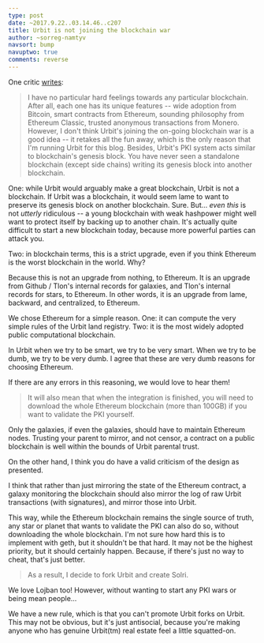 ```yaml
---
type: post
date: ~2017.9.22..03.14.46..c207
title: Urbit is not joining the blockchain war
author: ~sorreg-namtyv
navsort: bump
navuptwo: true
comments: reverse
---
```


One critic [writes](https://zod.that.world/classic/6-migrate-solri/):

> I have no particular hard feelings towards any particular blockchain. After all, each one has its unique features -- wide adoption from Bitcoin, smart contracts from Ethereum, sounding philosophy from Ethereum Classic, trusted anonymous transactions from Monero. However, I don't think Urbit's joining the on-going blockchain war is a good idea -- it retakes all the fun away, which is the only reason that I'm running Urbit for this blog. Besides, Urbit's PKI system acts similar to blockchain's genesis block. You have never seen a standalone blockchain (except side chains) writing its genesis block into another blockchain.

One: while Urbit would arguably make a great blockchain, Urbit is not a blockchain.  If Urbit was a blockchain, it would seem lame to want to preserve its genesis block on another blockchain.  Sure.  But... *even this* is not *utterly* ridiculous -- a young blockchain with weak hashpower might well want to protect itself by backing up to another chain.  It's actually quite difficult to start a new blockchain today, because more powerful parties can attack you.

Two: in blockchain terms, this is a strict upgrade, even if you think Ethereum is the worst blockchain in the world.  Why?

Because this is not an upgrade from nothing, to Ethereum.  It is an upgrade from Github / Tlon's internal records for galaxies, and Tlon's internal records for stars, to Ethereum.  In other words, it is an upgrade from lame, backward, and centralized, to Ethereum.

We chose Ethereum for a simple reason.  One: it can compute the very simple rules of the Urbit land registry.  Two: it is the most widely adopted public computational blockchain.

In Urbit when we try to be smart, we try to be very smart.  When we try to be dumb, we try to be very dumb.  I agree that these are very dumb reasons for choosing Ethereum.

If there are any errors in this reasoning, we would love to hear them!

> It will also mean that when the integration is finished, you will need to download the whole Ethereum blockchain (more than 100GB) if you want to validate the PKI yourself.

Only the galaxies, if even the galaxies, should have to maintain Ethereum nodes.  Trusting your parent to mirror, and not censor, a contract on a public blockchain is well within the bounds of Urbit parental trust.

On the other hand, I think you do have a valid criticism of the design as presented.  

I think that rather than just mirroring the state of the Ethereum contract, a galaxy monitoring the blockchain should also mirror the log of raw Urbit transactions (with signatures), and mirror those into Urbit.

This way, while the Ethereum blockchain remains the single source of truth, any star or planet that wants to validate the PKI can also do so, without downloading the whole blockchain.  I'm not sure how hard this is to implement with geth, but it shouldn't be that hard.  It may not be the highest priority, but it should certainly happen.  Because, if there's just no way to cheat, that's just better.

> As a result, I decide to fork Urbit and create Solri.

We love Lojban too!  However, without wanting to start any PKI wars or being mean people... 

We have a new rule, which is that you can't promote Urbit forks on Urbit.  This may not be obvious, but it's just antisocial, because you're making anyone who has genuine Urbit(tm) real estate feel a little squatted-on.
